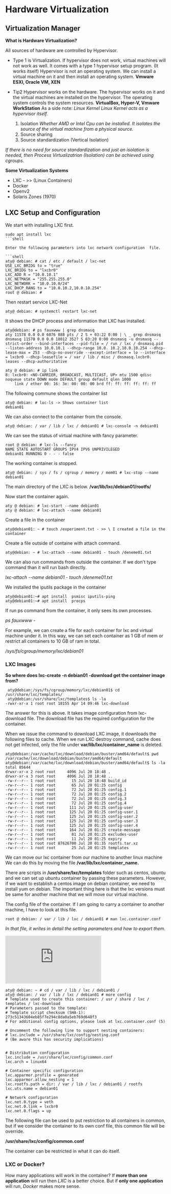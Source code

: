 # Hardware Virtualization 

## Virtualization Manager


**What is Hardware Virtualization?**

All sources of hardware are controlled by Hypervisor. 
  * Type 1 is Virtualization. If hypervisor does not work, virtual machines will not work as well.
It comes with a type 1 hypervisor setup program. (It works itself) Hypervisor is not an operating system. We can install a virtual machine on it and then install an operating system. 
**Vmware ESXI, Oracle VM, XEN**

  * Tip2 Hypervisor works on the hardware.
  The hypervisor works on it and the virtual machines are installed on the hypervisor. The operating system controls the system resources. 
  **VirtualBox, Hyper-V, Vmware WorkStation**
  As a side note: *Linux Kernel  Linux Kernel acts as a hypervisor itself.*

    1. Isolation 
    *Whether AMD or Intel Cpu can be installed. It isolates the source of the virtual machine from a physical source.*
    2. Source sharing
    3. Source standardization  (Vertical Isolation)

*If there is no need for source standardization and just an isolation is needed, then Process Virtualizatrion (Isolation) can be achieved using cgroups.*

**Some Virtualization Systems**
* LXC - >> (Linux Containers)
* Docker
* Openv2
* Solaris Zones (1970)

 ## LXC Setup and Configuration
 
We start with installing LXC first.
```shell
sudo apt install lxc
```shell

Enter the following parameters into lxc network configuration  file.

```shell
aty@ debian: # cat / etc / default / lxc-net
USE_LXC_BRIDG to = "true"
LXC_BRIDG to = "lxcbr0"
LXC_ADD R = "10.0.10.1"
LXC_NETMASK = "255.255.255.0"
LXC_NETWORK = "10.0.10.0/24"
LXC_DHCP_RANG to = "10.0.10.2,10.0.10.254"
root @ debian: #
```

Then restart service LXC-Net
```shell
aty@ debian: # systemctl restart lxc-net
```

It shows the DHCP process and information that LXC has installed.

```shell
aty@debian: # ps fauxwww | grep dnsmasq
aty 11578 0.0 0.0 6076 888 pts / 2 S + 03:22 0:00 | \ _ grep dnsmasq
dnsmasq 11570 0.0 0.0 18012 352? S 03:20 0:00 dnsmasq -u dnsmasq --strict-order --bind-interfaces --pid-file = / run / lxc / dnsmasq.pid --listen-address 10.0.10.1 --dhcp-range 10.0. 10.2,10.0.10.254 --dhcp-lease-max = 253 --dhcp-no-override --except-interface = lo --interface = lxcbr0 --dhcp-leasefile = / var / lib / misc / dnsmasq.lxcbr0. leases --dhcp-authoritative
```

```shell
aty @ debian: # ip link
8: lxcbr0: <NO-CARRIER, BROADCAST, MULTICAST, UP> mtu 1500 qdisc noqueue state DOWN mode DEFAULT group default qlen 1000
    link / ether 00: 16: 3e: 00: 00: 00 brd ff: ff: ff: ff: ff: ff
  ```
  
The following commune shows the container list

```shell
aty@ debian: # lxc-ls -> Shows container list
debian01
```

We can also connect to the container from the console.

```shell
aty@ debian: / var / lib / lxc / debian01 # lxc-console -n debian01
```

We can see the status of virtual machine with fancy parameter.

```shell
root @ debian: # lxc-ls --fancy
NAME STATE AUTOSTART GROUPS IPV4 IPV6 UNPRIVILEGED
debian01 RUNNING 0 - - - false
```

The working container is stopped.

```shell
aty@ debian: / sys / fs / cgroup / memory / mem01 # lxc-stop --name debian01
```


  The main directory of the LXC is below.
**/var/lib/lxc/debian01/rootfs/**

Now start the container again. 

```shell
aty @ debian: # lxc-start --name debian01
aty @ debian: # lxc-attach --name debian01
```

Create a file in the container

```shell
aty@debian01: ~ # touch /experiment.txt - >> \ I created a file in the container
```

 Create a file outside of containe with attach command.
 
```shell
aty@debian: ~ # lxc-attach --name debian01 - touch /deneme01.txt
```



We can also run commands from outside the container. If we don't type command than it will run bash directly.

*lxc-attach --name debian01 - touch /deneme01.txt*

We installed the iputils package in the container

```shell
aty@debian01:~# apt install  psmisc iputils-ping
aty@debian01:~# apt install  procps
```
If run ps command from the container, it only sees its own processes.

*ps fauxwww -*


For example, we can create a file for each container for lxc and virtual machine under it. In this way, we can set each container as 1 GB of mem or restrict all containers to 10 GB of ram in total.


*/sys/fs/cgroup/memory/lxc/debian01*  


### LXC Images

**So where does lxc-create -n debian01 -download get the container image from?**

```shell
 aty@debian:/sys/fs/cgroup/memory/lxc/debian01$ cd  /usr/share/lxc/templates/   
 aty@debian:/usr/share/lxc/templates$ ls -la
-rwxr-xr-x 1 root root 18155 Apr 14 09:46 lxc-download
```

The answer for this is above. It takes image configuration from lxc-download file. The download file has the required configuration for the container.

When we issue the command to  download LXC image, it downloads the following files to cache. When we run LXC destroy command, cache does not get infected, only the file under 
**var/lib/lxc/container_name**  is deleted.


```shell
aty@debian:/var/cache/lxc/download/debian/buster/amd64/default$ pwd
/var/cache/lxc/download/debian/buster/amd64/default
aty@debian:/var/cache/lxc/download/debian/buster/amd64/default$ ls -la
total 85644
drwxr-xr-x 2 root root     4096 Jul 20 18:48 .
drwxr-xr-x 3 root root     4096 Jul 20 18:48 ..
-rw-r--r-- 1 root root       15 Jul 20 18:48 build_id
-rw-r--r-- 1 root root       65 Jul 20 01:25 config
-rw-r--r-- 1 root root       72 Jul 20 01:25 config.1
-rw-r--r-- 1 root root       72 Jul 20 01:25 config.2
-rw-r--r-- 1 root root       72 Jul 20 01:25 config.3
-rw-r--r-- 1 root root       72 Jul 20 01:25 config.4
-rw-r--r-- 1 root root      111 Jul 20 01:25 config-user
-rw-r--r-- 1 root root      125 Jul 20 01:25 config-user.1
-rw-r--r-- 1 root root      125 Jul 20 01:25 config-user.2
-rw-r--r-- 1 root root      125 Jul 20 01:25 config-user.3
-rw-r--r-- 1 root root      125 Jul 20 01:25 config-user.4
-rw-r--r-- 1 root root      164 Jul 20 01:25 create-message
-rw-r--r-- 1 root root       81 Jul 20 01:25 excludes-user
-rw-r--r-- 1 root root       11 Jul 20 01:25 expiry
-rw-r--r-- 1 root root 87626700 Jul 20 01:35 rootfs.tar.xz
-rw-r--r-- 1 root root       25 Jul 20 01:25 templates
```

We can move our lxc container from our machine to another linux machine
We can do this by moving the file **/var/lib/lxc/container_name.**

There are scripts in  **/usr/share/lxc/templates** folder such as centos, ubuntu and we can set up ubuntu container by passing these parameters. However, if we want to establish a centos image on debian container, we need to install yum on debian. The important thing here is that the lxc versions must be same for another machine that we will move our virtual machine.



The config file of the container. If I am going to carry a container to another machine, I have to look at this file.

```shell
root @ debian: / var / lib / lxc / debian01 # man lxc.container.conf
```
*In that file, it writes in detail the setting parameters and how to export them.*

![For more in information you can look at here](https://linuxcontainers.org/lxc/manpages/man5/lxc.container.conf.5.html)

```shell
aty@ debian: ~ # cd / var / lib / lxc / debian01 /
aty@ debian: / var / lib / lxc / debian01 # more config
# Template used to create this container: / usr / share / lxc / templates / lxc-download
# Parameters passed to the template:
# Template script checksum (SHA-1): 273c51343604eb85f7e294c8da0a5eb769d648f3
# For additional config options, please look at lxc.container.conf (5)

# Uncomment the following line to support nesting containers:
# lxc.include = /usr/share/lxc/config/nesting.conf
# (Be aware this has security implications)


# Distribution configuration
lxc.include = /usr/share/lxc/config/common.conf
lxc.arch = linux64

# Container specific configuration
lxc.apparmor.profile = generated
lxc.apparmor.allow_nesting = 1
lxc.rootfs.path = dir: / var / lib / lxc / debian01 / rootfs
lxc.uts.name = debian01

# Network configuration
lxc.net.0.type = veth
lxc.net.0.link = lxcbr0
lxc.net.0.flags = up
```

The following file can be used to put restriction to all containers in common, but if we consider the container to its own conf file, this common file will be override.

**/usr/share/lxc/config/common.conf**

The container can be restricted in what it can do itself.

### LXC or Docker?

How many applications will work in the container? If **more than one application** will run then *LXC* is a better choice. But if **only one application** will run, *Docker* makes more sense.

